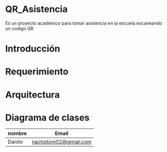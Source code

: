 # QR_Asistencia
Es un proyecto académico para tomar asistencia en la escuela escaneando un codigo QR
# 
# Introducción
# Requerimiento
# Arquitectura 
# Diagrama de clases
| nombre | Email |
|-|-|
|Danilo|nachotom02@gmial.com|

